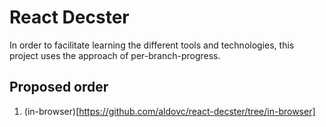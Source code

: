 React Decster
============

In order to facilitate learning the different tools and technologies, this project uses the approach of per-branch-progress.

Proposed order
-------------

1. (in-browser)[https://github.com/aldovc/react-decster/tree/in-browser]
